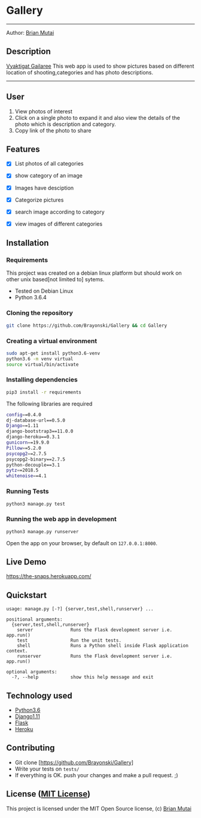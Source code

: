 Gallery
===================

- - - -
Author: [Brian Mutai](https://github.com/brayonski)
## Description
[Vyaktigat Gailaree](https://the-snaps.herokuapp.com/) This web app is used to show pictures based on different location of shooting,categories and has photo descriptions. 

------------------------------------------------------------------------

## User 

1. View photos of interest
2. Click on a single photo to expand it and also view the details of the photo which is description and category.
3. Copy link of the photo to share

## Features

+ [x] List photos of all categories
+ [x] show category of an image
+ [x] Images have desciption
+ [x] Categorize pictures
+ [x] search image according to category
+ [x] view images of different categories



## Installation

### Requirements
This project was created on a debian linux platform but should work on other unix based[not limited to] sytems.
* Tested on Debian Linux
* Python 3.6.4

### Cloning the repository
```bash
git clone https://github.com/Brayonski/Gallery && cd Gallery
```

### Creating a virtual environment
```bash
sudo apt-get install python3.6-venv
python3.6 -m venv virtual
source virtual/bin/activate
```

### Installing dependencies
```bash
pip3 install -r requirements
```
The following libraries are required

```bash
config==0.4.0
dj-database-url==0.5.0
Django==1.11
django-bootstrap3==11.0.0
django-heroku==0.3.1
gunicorn==19.9.0
Pillow==5.2.0
psycopg2==2.7.5
psycopg2-binary==2.7.5
python-decouple==3.1
pytz==2018.5
whitenoise==4.1
```


### Running Tests
```bash
python3 manage.py test
```

### Running the web app in development
```bash
python3 manage.py runserver
```
Open the app on your browser, by default on `127.0.0.1:8000`.

## Live Demo

https://the-snaps.herokuapp.com/


## Quickstart

```
usage: manage.py [-?] {server,test,shell,runserver} ...

positional arguments:
  {server,test,shell,runserver}
    server              Runs the Flask development server i.e. app.run()
    test                Run the unit tests.
    shell               Runs a Python shell inside Flask application context.
    runserver           Runs the Flask development server i.e. app.run()

optional arguments:
  -?, --help            show this help message and exit
```

## Technology used

* [Python3.6](https://www.python.org/)
* [Django1.11](https://www.djangoproject.com/)
* [Flask](http://flask.pocoo.org/)
* [Heroku](https://heroku.com)

## Contributing

- Git clone [https://github.com/Brayonski/Gallery]
- Write your tests on `tests/`
- If everything is OK. push your changes and make a pull request. ;)

## License ([MIT License](http://choosealicense.com/licenses/mit/))

This project is licensed under the MIT Open Source license, (c) [Brian Mutai](https://github.com/Brayonski/Gallery)